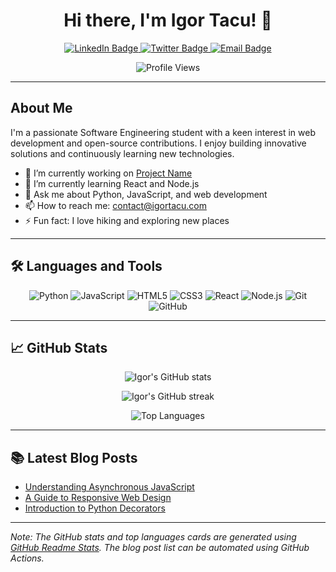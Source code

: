 <h1 align="center">Hi there, I'm Igor Tacu! 👋</h1>

<p align="center">
  <a href="https://www.linkedin.com/in/igortacu/">
    <img src="https://img.shields.io/badge/LinkedIn-blue?style=for-the-badge&logo=linkedin&logoColor=white" alt="LinkedIn Badge"/>
  </a>
  <a href="https://twitter.com/igortacu">
    <img src="https://img.shields.io/badge/Twitter-blue?style=for-the-badge&logo=twitter&logoColor=white" alt="Twitter Badge"/>
  </a>
  <a href="mailto:contact@igortacu.com">
    <img src="https://img.shields.io/badge/Email-red?style=for-the-badge&logo=gmail&logoColor=white" alt="Email Badge"/>
  </a>
</p>

<p align="center">
  <img src="https://komarev.com/ghpvc/?username=igortacu&style=flat-square&color=blue" alt="Profile Views"/>
</p>

---

## About Me

I'm a passionate Software Engineering student with a keen interest in web development and open-source contributions. I enjoy building innovative solutions and continuously learning new technologies.

- 🔭 I’m currently working on [Project Name](https://github.com/igortacu/project-name)
- 🌱 I’m currently learning React and Node.js
- 💬 Ask me about Python, JavaScript, and web development
- 📫 How to reach me: [contact@igortacu.com](mailto:contact@igortacu.com)
- ⚡ Fun fact: I love hiking and exploring new places

---

## 🛠️ Languages and Tools

<p align="center">
  <img src="https://img.shields.io/badge/Python-3776AB?style=for-the-badge&logo=python&logoColor=white" alt="Python"/>
  <img src="https://img.shields.io/badge/JavaScript-F7DF1E?style=for-the-badge&logo=javascript&logoColor=black" alt="JavaScript"/>
  <img src="https://img.shields.io/badge/HTML5-E34F26?style=for-the-badge&logo=html5&logoColor=white" alt="HTML5"/>
  <img src="https://img.shields.io/badge/CSS3-1572B6?style=for-the-badge&logo=css3&logoColor=white" alt="CSS3"/>
  <img src="https://img.shields.io/badge/React-61DAFB?style=for-the-badge&logo=react&logoColor=black" alt="React"/>
  <img src="https://img.shields.io/badge/Node.js-339933?style=for-the-badge&logo=nodedotjs&logoColor=white" alt="Node.js"/>
  <img src="https://img.shields.io/badge/Git-F05032?style=for-the-badge&logo=git&logoColor=white" alt="Git"/>
  <img src="https://img.shields.io/badge/GitHub-181717?style=for-the-badge&logo=github&logoColor=white" alt="GitHub"/>
</p>

---

## 📈 GitHub Stats

<p align="center">
  <img src="https://github-readme-stats.vercel.app/api?username=igortacu&show_icons=true&theme=radical" alt="Igor's GitHub stats"/>
</p>

<p align="center">
  <img src="https://github-readme-streak-stats.herokuapp.com/?user=igortacu&theme=radical" alt="Igor's GitHub streak"/>
</p>

<p align="center">
  <img src="https://github-readme-stats.vercel.app/api/top-langs/?username=igortacu&layout=compact&theme=radical" alt="Top Languages"/>
</p>

---

## 📚 Latest Blog Posts

<!-- BLOG-POST-LIST:START -->
- [Understanding Asynchronous JavaScript](https://igortacu.com/blog/understanding-asynchronous-javascript)
- [A Guide to Responsive Web Design](https://igortacu.com/blog/guide-to-responsive-web-design)
- [Introduction to Python Decorators](https://igortacu.com/blog/introduction-to-python-decorators)
<!-- BLOG-POST-LIST:END -->

---

*Note: The GitHub stats and top languages cards are generated using [GitHub Readme Stats](https://github.com/anuraghazra/github-readme-stats). The blog post list can be automated using GitHub Actions.*

